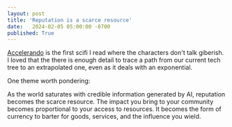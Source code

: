 ```yaml
---
layout: post
title: 'Reputation is a scarce resource'
date:   2024-02-05 05:00:00 -0700
published: True 
---
```


[Accelerando](https://en.wikipedia.org/wiki/Accelerando) is the first scifi I read where the characters don't talk giberish. I loved that the there is enough detail to trace a path from our current tech tree to an extrapolated one, even as it deals with an exponential. 

One theme worth pondering:

As the world saturates with credible information generated by AI, reputation becomes the scarce resource. The impact you bring to your community becomes proportional to your access to resources. It becomes the form of currency to barter for goods, services, and the influence you wield.

